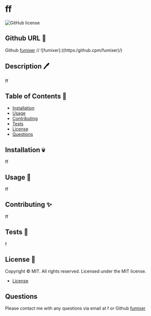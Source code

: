 # ff

  ![GitHub license](https://img.shields.io/badge/license-MIT-orange.svg)

## Github URL 🦊
Github [fumixer](https://github.com/fumixer)
// ![fumixer]:((https:/github.cpm/fumixer)/)

## Description 🖊️ 
ff

## Table of Contents 📖

* [Installation](#installation)
* [Usage](#usage)
* [Contributing](#contributing)
* [Tests](#tests)
* [License](#license)
* [Questions](#questions)

## Installation 💀

ff

## Usage 🚊
ff

## Contributing ✨
ff

## Tests 🧪
f

## License 🪪
Copyright © MIT. All rights reserved. 
      Licensed under the MIT license.

* [License](#license)


## Questions
Please contact me with any questions via email at f or Github [fumixer](https://github.com/fumixer)

